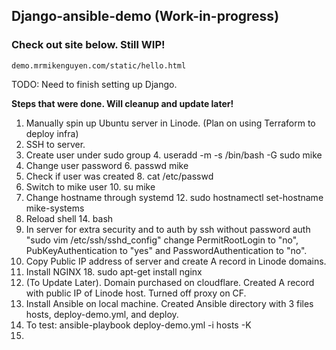 ## Django-ansible-demo (Work-in-progress)

### Check out site below. Still WIP!

```
demo.mrmikenguyen.com/static/hello.html
```

TODO: Need to finish setting up Django.

**Steps that were done. Will cleanup and update later!**
1. Manually spin up Ubuntu server in Linode. (Plan on using Terraform to deploy infra)
2. SSH to server.
3. Create user under sudo group
   4. useradd -m -s /bin/bash -G sudo mike
5. Change user password
   6. passwd mike
7. Check if user was created
   8. cat /etc/passwd
9. Switch to mike user
   10. su mike
11. Change hostname through systemd
    12. sudo hostnamectl set-hostname mike-systems
13. Reload shell
    14. bash
15. In server for extra security and to auth by ssh without password auth "sudo vim /etc/ssh/sshd_config" change PermitRootLogin to "no", PubKeyAuthentication to "yes" and PasswordAuthentication to "no".
16. Copy Public IP address of server and create A record in Linode domains.
17. Install NGINX
    18. sudo apt-get install nginx
19. (To Update Later). Domain purchased on cloudflare. Created A record with public IP of Linode host. Turned off proxy on CF.
20. Install Ansible on local machine. Created Ansible directory with 3 files hosts, deploy-demo.yml, and deploy.
21. To test: ansible-playbook deploy-demo.yml -i hosts -K
22. 